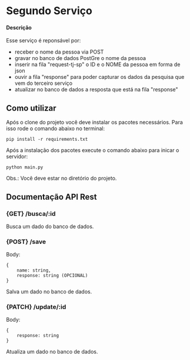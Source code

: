# Segundo Serviço

#### Descrição
Esse serviço é reponsável por:
- receber o nome da pessoa via POST
- gravar no banco de dados PostGre o nome da pessoa
- inserir na fila "request-tj-sp" o ID e o NOME da pessoa em forma de json
- ouvir a fila "response" para poder capturar os dados da pesquisa que vem do terceiro serviço
- atualizar no banco de dados a resposta que está na fila "response"

## Como utilizar
Após o clone do projeto você deve instalar os pacotes necessários. Para isso rode o comando abaixo no terminal:

```
pip install -r requirements.txt
```

Após a instalação dos pacotes execute o comando abaixo para inicar o servidor:

```
python main.py
```

Obs.: Você deve estar no diretório do projeto.


## Documentação API Rest

### {GET} /busca/:id

Busca um dado do banco de dados.

### {POST} /save

Body:
```
{
    name: string,
    response: string (OPCIONAL)
}
```

Salva um dado no banco de dados.

### {PATCH} /update/:id

Body:
```
{
    response: string
}
```

Atualiza um dado no banco de dados.
